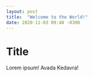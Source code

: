 ```yaml
---
layout: post
title:  "Welcome to the World!"
date: 2020-11-03 09:48 -0300
---
```


<link rel="stylesheet" href="/assets/css/app.min.css">

# Title

Lorem ipsum! Avada Kedavra!
